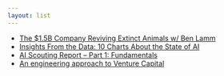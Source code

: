 ```yaml
---
layout: list
---
```


- [The $1.5B Company Reviving Extinct Animals w/ Ben Lamm](https://www.youtube.com/watch?v=xE5s5zp5h-M)
- [Insights From the Data: 10 Charts About the State of AI](https://www.datadrivenvc.io/p/insights-from-the-data-10-charts)
- [AI Scouting Report – Part 1: Fundamentals](https://www.youtube.com/watch?v=0hvtiVQ_LqQ)
- [An engineering approach to Venture Capital](https://svrgn.substack.com/p/an-engineering-approach-to-venture)
